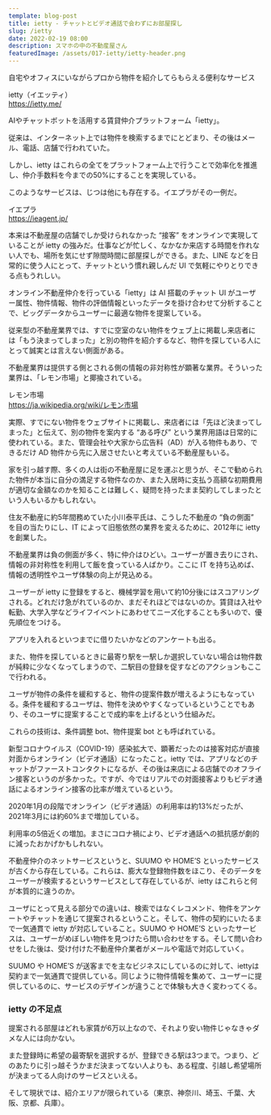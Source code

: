 ```yaml
---
template: blog-post
title: ietty - チャットとビデオ通話で会わずにお部屋探し
slug: /ietty
date: 2022-02-19 08:00
description: スマホの中の不動産屋さん
featuredImage: /assets/017-ietty/ietty-header.png
---
```


自宅やオフィスにいながらプロから物件を紹介してらもらえる便利なサービス

ietty（イエッティ）  
https://ietty.me/

AIやチャットボットを活用する賃貸仲介プラットフォーム「ietty」。

従来は、インターネット上では物件を検索するまでにとどまり、その後はメール、電話、店舗で行われていた。

しかし、ietty はこれらの全てをプラットフォーム上で行うことで効率化を推進し、仲介手数料を今までの50%にすることを実現している。

このようなサービスは、じつは他にも存在する。イエプラがその一例だ。

イエプラ  
https://ieagent.jp/

本来は不動産屋の店舗でしか受けられなかった “接客” をオンラインで実現していることが ietty の強みだ。仕事などが忙しく、なかなか来店する時間を作れない人でも、場所を気にせず隙間時間に部屋探しができる。また、LINE などを日常的に使う人にとって、チャットという慣れ親しんだ UI で気軽にやりとりできる点もうれしい。

オンライン不動産仲介を行っている「ietty」は AI 搭載のチャット UI がユーザー属性、物件情報、物件の評価情報といったデータを掛け合わせて分析することで、ビッグデータからユーザーに最適な物件を提案している。

従来型の不動産業界では、すでに空室のない物件をウェブ上に掲載し来店者には「もう決まってしまった」と別の物件を紹介するなど、物件を探している人にとって誠実とは言えない側面がある。

不動産業界は提供する側とされる側の情報の非対称性が顕著な業界。そういった業界は、「レモン市場」と揶揄されている。

レモン市場  
https://ja.wikipedia.org/wiki/レモン市場

実際、すでにない物件をウェブサイトに掲載し、来店者には「先ほど決まってしまった」と伝えて、別の物件を案内する “ある呼び” という業界用語は日常的に使われている。また、管理会社や大家から広告料（AD）が入る物件もあり、できるだけ AD 物件から先に入居させたいと考えている不動産屋もいる。

家を引っ越す際、多くの人は街の不動産屋に足を運ぶと思うが、そこで勧められた物件が本当に自分の満足する物件なのか、また入居時に支払う高額な初期費用が適切な金額なのかを知ることは難しく、疑問を持ったまま契約してしまったという人もいるかもしれない。

住友不動産に約5年間務めていた小川泰平氏は、こうした不動産の “負の側面” を目の当たりにし、IT によって旧態依然の業界を変えるために、2012年に ietty を創業した。

不動産業界は負の側面が多く、特に仲介はひどい。ユーザーが置き去りにされ、情報の非対称性を利用して飯を食っている人ばかり。ここに IT を持ち込めば、情報の透明性やユーザ体験の向上が見込める。

ユーザーが ietty に登録をすると、機械学習を用いて約10分後にはスコアリングされる。どれだけ急がれているのか、まだそれほどではないのか。賃貸は入社や転勤、大学入学などライフイベントにあわせてニーズ化することも多いので、優先順位をつける。

アプリを入れるといつまでに借りたいかなどのアンケートも出る。

また、物件を探しているときに最寄り駅を一駅しか選択していない場合は物件数が純粋に少なくなってしまうので、二駅目の登録を促すなどのアクションもここで行われる。

ユーザが物件の条件を緩和すると、物件の提案件数が増えるようにもなっている。条件を緩和するユーザは、物件を決めやすくなっているということでもあり、そのユーザに提案することで成約率を上げるという仕組みだ。

これらの技術は、条件調整 bot、物件提案 bot とも呼ばれている。

新型コロナウイルス（COVID-19）感染拡大で、顕著だったのは接客対応が直接対面からオンライン（ビデオ通話）になったこと。ietty では、アプリなどのチャットがファーストコンタクトになるが、その後は来店による店舗でのオフライン接客というのが多かった。ですが、今ではリアルでの対面接客よりもビデオ通話によるオンライン接客の比率が増えているという。

2020年1月の段階でオンライン（ビデオ通話）の利用率は約13%だったが、2021年3月には約60%まで増加している。

利用率の5倍近くの増加。まさにコロナ禍により、ビデオ通話への抵抗感が劇的に減ったおかげかもしれない。

不動産仲介のネットサービスというと、SUUMO や HOME’S といったサービスが古くから存在している。これらは、膨大な登録物件数をほこり、そのデータをユーザーが検索するというサービスとして存在しているが、ietty はこれらと何が本質的に違うのか。

ユーザにとって見える部分での違いは、検索ではなくレコメンド、物件をアンケートやチャットを通じて提案されるということ。そして、物件の契約にいたるまで一気通貫で ietty が対応していること。SUUMO や HOME’S といったサービスは、ユーザーがめぼしい物件を見つけたら問い合わせをする。そして問い合わせをした後は、受け付けた不動産仲介業者がメールや電話で対応していく。

SUUMO や HOME’S が送客までを主なビジネスにしているのに対して、iettyは 契約まで一気通貫で提供している。同じように物件情報を集めて、ユーザーに提供しているのに、サービスのデザインが違うことで体験も大きく変わってくる。

### ietty の不足点

提案される部屋はどれも家賃が6万以上なので、それより安い物件じゃなきゃダメな人には向かない。

また登録時に希望の最寄駅を選択するが、登録できる駅は3つまで。つまり、どのあたりに引っ越そうかまだ決まってない人よりも、ある程度、引越し希望場所が決まってる人向けのサービスといえる。

そして現状では、紹介エリアが限られている（東京、神奈川、埼玉、千葉、大阪、京都、兵庫）。
